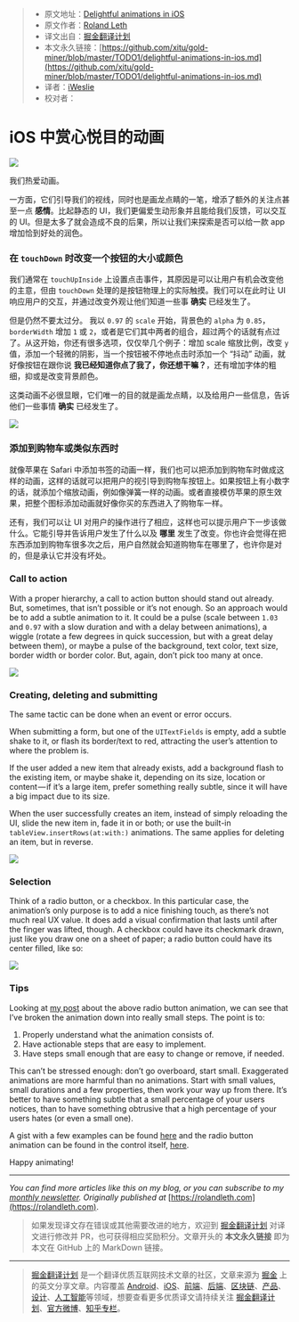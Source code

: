 > * 原文地址：[Delightful animations in iOS](https://medium.com/flawless-app-stories/delightful-animations-in-ios-7607e49945eb)
> * 原文作者：[Roland Leth](https://medium.com/@rolandleth)
> * 译文出自：[掘金翻译计划](https://github.com/xitu/gold-miner)
> * 本文永久链接：[https://github.com/xitu/gold-miner/blob/master/TODO1/delightful-animations-in-ios.md](https://github.com/xitu/gold-miner/blob/master/TODO1/delightful-animations-in-ios.md)
> * 译者：[iWeslie](https://github.com/iWeslie)
> * 校对者：

# iOS 中赏心悦目的动画

![](https://cdn-images-1.medium.com/max/2560/1*LCqWZwVc8XhXjrlESW0zeA.png)

我们热爱动画。

一方面，它们引导我们的视线，同时也是画龙点睛的一笔，增添了额外的关注点甚至一点 **感情**。比起静态的 UI，我们更偏爱生动形象并且能给我们反馈，可以交互的 UI。但是太多了就会造成不良的后果，所以让我们来探索是否可以给一款 app 增加恰到好处的润色。

### 在 `touchDown` 时改变一个按钮的大小或颜色

我们通常在 `touchUpInside` 上设置点击事件，其原因是可以让用户有机会改变他的主意，但由 `touchDown` 处理的是按钮物理上的实际触摸。我们可以在此时让 UI 响应用户的交互，并通过改变外观让他们知道一些事 **确实** 已经发生了。

但是仍然不要太过分。
我以 `0.97` 的 `scale` 开始，背景色的 `alpha` 为 `0.85`，`borderWidth` 增加 `1` 或 `2`，或者是它们其中两者的组合，超过两个的话就有点过了。从这开始，你还有很多选项，仅仅举几个例子：增加 scale 缩放比例，改变 `y` 值，添加一个轻微的阴影，当一个按钮被不停地点击时添加一个 “抖动” 动画，就好像按钮在跟你说 **我已经知道你点了我了，你还想干嘛？**，还有增加字体的粗细，抑或是改变背景颜色。

这类动画不必很显眼，它们唯一的目的就是画龙点睛，以及给用户一些信息，告诉他们一些事情 **确实** 已经发生了。

![](https://cdn-images-1.medium.com/max/800/1*IK5eAI5eafqPS677Zs-GCw.gif)

### 添加到购物车或类似东西时

就像苹果在 Safari 中添加书签的动画一样，我们也可以把添加到购物车时做成这样的动画，这样的话就可以把用户的视引导到购物车按钮上。如果按钮上有小数字的话，就添加个缩放动画，例如像弹簧一样的动画。或者直接模仿苹果的原生效果，把整个图标添加动画就好像你买的东西进入了购物车一样。

还有，我们可以让 UI 对用户的操作进行了相应，这样也可以提示用户下一步该做什么。它能引导并告诉用户发生了什么以及 **哪里** 发生了改变。你也许会觉得在把东西添加到购物车很多次之后，用户自然就会知道购物车在哪里了，也许你是对的，但是承认它并没有坏处。

### Call to action

With a proper hierarchy, a call to action button should stand out already. But, sometimes, that isn’t possible or it’s not enough. So an approach would be to add a subtle animation to it. It could be a pulse (scale between `1.03` and `0.97` with a slow duration and with a delay between animations), a wiggle (rotate a few degrees in quick succession, but with a great delay between them), or maybe a pulse of the background, text color, text size, border width or border color. But, again, don’t pick too many at once.

![](https://cdn-images-1.medium.com/max/800/1*NAwiqTIbcce-WuTmvhlL3w.gif)

### Creating, deleting and submitting

The same tactic can be done when an event or error occurs.

When submitting a form, but one of the `UITextFields` is empty, add a subtle shake to it, or flash its border/text to red, attracting the user’s attention to where the problem is.

If the user added a new item that already exists, add a background flash to the existing item, or maybe shake it, depending on its size, location or content — if it’s a large item, prefer something really subtle, since it will have a big impact due to its size.

When the user successfully creates an item, instead of simply reloading the UI, slide the new item in, fade it in or both; or use the built-in `tableView.insertRows(at:with:)` animations. The same applies for deleting an item, but in reverse.

![](https://cdn-images-1.medium.com/max/800/1*2Ikp1rb46s7ctWm4Rx68Cg.gif)

### Selection

Think of a radio button, or a checkbox. In this particular case, the animation’s only purpose is to add a nice finishing touch, as there’s not much real UX value. It does add a visual confirmation that lasts until after the finger was lifted, though. A checkbox could have its checkmark drawn, just like you draw one on a sheet of paper; a radio button could have its center filled, like so:

![](https://cdn-images-1.medium.com/max/800/0*m9ePRKHt7KycWrqJ.gif)

### Tips

Looking at [my post](https://rolandleth.com/lthradiobutton) about the above radio button animation, we can see that I’ve broken the animation down into really small steps. The point is to:

1.  Properly understand what the animation consists of.
2.  Have actionable steps that are easy to implement.
3.  Have steps small enough that are easy to change or remove, if needed.

This can’t be stressed enough: don’t go overboard, start small. Exaggerated animations are more harmful than no animations. Start with small values, small durations and a few properties, then work your way up from there. It’s better to have something subtle that a small percentage of your users notices, than to have something obtrusive that a high percentage of your users hates (or even a small one).

A gist with a few examples can be found [here](https://gist.github.com/rolandleth/421dcde6757b942ac7102fea435fd3c3) and the radio button animation can be found in the control itself, [here](https://github.com/rolandleth/LTHRadioButton).

Happy animating!

* * *

_You can find more articles like this on my blog, or you can subscribe to my_ [_monthly newsletter_](https://rolandleth.us19.list-manage.com/subscribe?u=0d9e49508950cd57917dd7e87&id=7e4ef109bd)_. Originally published at_ [https://rolandleth.com](https://rolandleth.com).

> 如果发现译文存在错误或其他需要改进的地方，欢迎到 [掘金翻译计划](https://github.com/xitu/gold-miner) 对译文进行修改并 PR，也可获得相应奖励积分。文章开头的 **本文永久链接** 即为本文在 GitHub 上的 MarkDown 链接。


---

> [掘金翻译计划](https://github.com/xitu/gold-miner) 是一个翻译优质互联网技术文章的社区，文章来源为 [掘金](https://juejin.im) 上的英文分享文章。内容覆盖 [Android](https://github.com/xitu/gold-miner#android)、[iOS](https://github.com/xitu/gold-miner#ios)、[前端](https://github.com/xitu/gold-miner#前端)、[后端](https://github.com/xitu/gold-miner#后端)、[区块链](https://github.com/xitu/gold-miner#区块链)、[产品](https://github.com/xitu/gold-miner#产品)、[设计](https://github.com/xitu/gold-miner#设计)、[人工智能](https://github.com/xitu/gold-miner#人工智能)等领域，想要查看更多优质译文请持续关注 [掘金翻译计划](https://github.com/xitu/gold-miner)、[官方微博](http://weibo.com/juejinfanyi)、[知乎专栏](https://zhuanlan.zhihu.com/juejinfanyi)。
